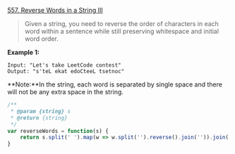 [557. Reverse Words in a String III](https://leetcode.com/problems/reverse-words-in-a-string-iii/#/description)

>Given a string, you need to reverse the order of characters in each word within a sentence while still preserving whitespace and initial word order.
>
**Example 1:**
```
Input: "Let's take LeetCode contest"
Output: "s'teL ekat edoCteeL tsetnoc"
```
**Note:**In the string, each word is separated by single space and there will not be any extra space in the string.

```js
/**
 * @param {string} s
 * @return {string}
 */
var reverseWords = function(s) {
    return s.split(' ').map(w => w.split('').reverse().join('')).join(' ')
}
```